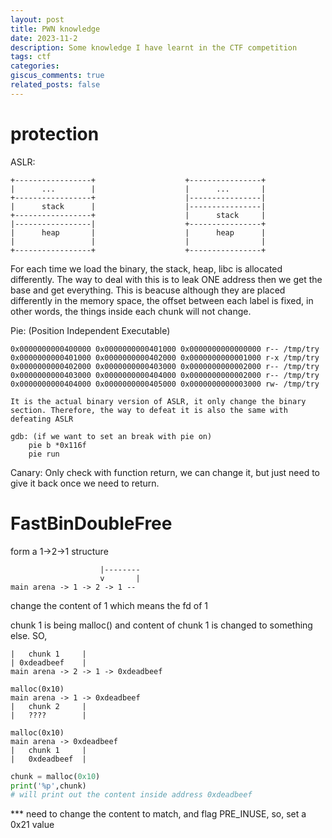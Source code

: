 ```yaml
---
layout: post
title: PWN knowledge 
date: 2023-11-2
description: Some knowledge I have learnt in the CTF competition
tags: ctf
categories: 
giscus_comments: true
related_posts: false
---
```


# protection

ASLR:

```
+-----------------+                    +----------------+  
|      ...        |                    |      ...       |        
+-----------------+                    |----------------|  
|      stack      |                    |----------------|
+-----------------+                    |      stack     |
|-----------------|                    +----------------+
|      heap       |                    |      heap      |
|                 |                    |                |
+-----------------+                    +----------------+
```

For each time we load the binary, the stack, heap, libc is allocated differently.
The way to deal with this is to leak ONE address then we get the base and get everything.
This is beacuse although they are placed differently in the memory space, the offset between each label is fixed, in other words, the things inside each chunk will not change.

Pie: (Position Independent Executable)

    0x0000000000400000 0x0000000000401000 0x0000000000000000 r-- /tmp/try
    0x0000000000401000 0x0000000000402000 0x0000000000001000 r-x /tmp/try
    0x0000000000402000 0x0000000000403000 0x0000000000002000 r-- /tmp/try
    0x0000000000403000 0x0000000000404000 0x0000000000002000 r-- /tmp/try
    0x0000000000404000 0x0000000000405000 0x0000000000003000 rw- /tmp/try

    It is the actual binary version of ASLR, it only change the binary section. Therefore, the way to defeat it is also the same with defeating ASLR

    gdb: (if we want to set an break with pie on)
        pie b *0x116f
        pie run

Canary:
    Only check with function return, we can change it, but just need to give it back once we need to return.

# FastBinDoubleFree
form a  1->2->1 structure
```
                    |--------
                    v       |
main arena -> 1 -> 2 -> 1 --
```

change the content of 1 which means the fd of 1


chunk 1 is being malloc() and content of chunk 1 is changed to something else.
SO,
```
|   chunk 1     |
| 0xdeadbeef    |
main arena -> 2 -> 1 -> 0xdeadbeef
```

```
malloc(0x10)
main arena -> 1 -> 0xdeadbeef
|   chunk 2     |
|   ????        |
```

```
malloc(0x10)
main arena -> 0xdeadbeef
|   chunk 1     |
|   0xdeadbeef  |
```

```python
chunk = malloc(0x10)
print('%p',chunk)
# will print out the content inside address 0xdeadbeef
```
*** need to change the content to match, and flag PRE_INUSE, so, set a 0x21 value